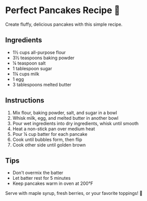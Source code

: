 # Perfect Pancakes Recipe 🥞

Create fluffy, delicious pancakes with this simple recipe.

## Ingredients

* 1½ cups all-purpose flour
* 3½ teaspoons baking powder
* ¼ teaspoon salt
* 1 tablespoon sugar
* 1¼ cups milk
* 1 egg
* 3 tablespoons melted butter

## Instructions

1. Mix flour, baking powder, salt, and sugar in a bowl
2. Whisk milk, egg, and melted butter in another bowl
3. Pour wet ingredients into dry ingredients, whisk until smooth
4. Heat a non-stick pan over medium heat
5. Pour ¼ cup batter for each pancake
6. Cook until bubbles form, then flip
7. Cook other side until golden brown

## Tips

* Don't overmix the batter
* Let batter rest for 5 minutes
* Keep pancakes warm in oven at 200°F

Serve with maple syrup, fresh berries, or your favorite toppings! 🍁
